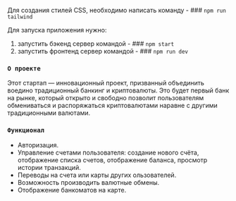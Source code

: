 Для создания стилей CSS, необходимо написать команду - ### `npm run tailwind`

Для запуска приложения нужно:
1) запустить бэкенд сервер командой - ### `npm start`
2) запустить фронтенд сервер командой - ### `npm run dev` 

### `О проекте`

Этот стартап — инновационный проект, призванный объединить воедино традиционный банкинг и криптовалюты. 
Это будет первый банк на рынке, который открыто и свободно позволит пользователям обмениваться и распоряжаться криптовалютами наравне с другими традиционными валютами. 

### `Функционал`

* Авторизация.
* Управление счетами пользователя: создание нового счёта, отображение списка счетов, отображение баланса, просмотр истории транзакций.
* Переводы на счета или карты других ользователей.
* Возможность производить валютные обмены.  
* Отображение банкоматов на карте.
